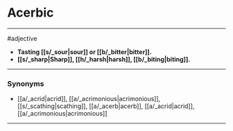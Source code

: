 # Acerbic
---
#adjective
- **Tasting [[s/_sour|sour]] or [[b/_bitter|bitter]].**
- **[[s/_sharp|Sharp]], [[h/_harsh|harsh]], [[b/_biting|biting]].**
---
### Synonyms
- [[a/_acrid|acrid]], [[a/_acrimonious|acrimonious]], [[s/_scathing|scathing]], [[a/_acerb|acerb]], [[a/_acrid|acrid]], [[a/_acrimonious|acrimonious]]
---
